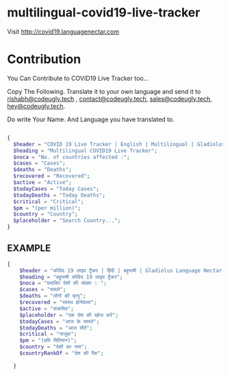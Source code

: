 # multilingual-covid19-live-tracker
Visit http://covid19.languagenectar.com


# Contribution

You Can Contribute to COVID19 Live Tracker too...

Copy The Following. Translate it to your own language and send it to 
rishabh@codeugly.tech ,
contact@codeugly.tech,
sales@codeugly.tech,
hey@codeugly.tech. 

Do write Your Name. And Language you have translated to.

```php

{
  $header = "COVID 19 Live Tracker | English | Multilingual | Gladiolus Language Nectar";
  $heading = "Multilingual COVID19 Live Tracker";
  $noca = "No. of countries affected :";
  $cases = "Cases";
  $deaths = "Deaths";
  $recovered = "Recovered";
  $active = "Active";
  $todayCases = "Today Cases";
  $todayDeaths = "Today Deaths";
  $critical = "Critical";
  $pm = "(per million)";
  $country = "Country";
  $placeholder = "Search Country...";
}
```

## EXAMPLE
```php
{
    $header = "कोविद 19 लाइव ट्रैकर | हिंदी | बहुभाषी | Gladiolus Language Nectar";
    $heading = "बहुभाषी कोविद 19 लाइव ट्रैकर";
    $noca = "प्रभावित देशों की संख्या : ";
    $cases = "मामले";
    $deaths = "लोगों की मृत्यु";
    $recovered = "स्वस्थ होनेवाला";
    $active = "संक्रमित";
    $placeholder = "एक देश की खोज करें";
    $todayCases = "आज के मामले";
    $todayDeaths = "आज मौतें";
    $critical = "नाजुक";
    $pm = "(प्रति मिलियन)";
    $country = "देशों का नाम";
    $countryRankOf = "देश की रैंक";
    
  }
  
  ```

